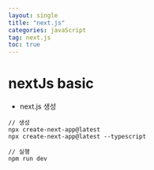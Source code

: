```yaml
---
layout: single
title: "next.js"
categories: javaScript
tag: next.js
toc: true
---
```


# nextJs basic

- next.js 생성
```
// 생성
npx create-next-app@latest
npx create-next-app@latest --typescript

// 실행
npm run dev
```






